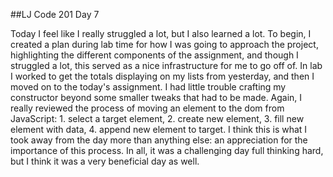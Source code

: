 ##LJ Code 201 Day 7

Today I feel like I really struggled a lot, but I also learned a lot. To begin, I created a plan during lab time for how I was going to approach the project, highlighting the different components of the assignment, and though I struggled a lot, this served as a nice infrastructure for me to go off of. In lab I worked to get the totals displaying on my lists from yesterday, and then I moved on to the today's assignment. I had little trouble crafting my constructor beyond some smaller tweaks that had to be made. Again, I really reviewed the process of moving an element to the dom from JavaScript: 1. select a target element, 2. create new element, 3. fill new element with data, 4. append new element to target. I think this is what I took away from the day more than anything else: an appreciation for the importance of this process. In all, it was a challenging day full thinking hard, but I think it was a very beneficial day as well. 